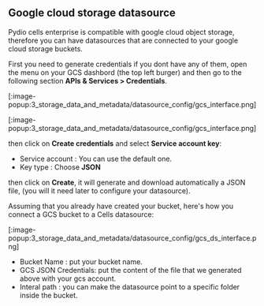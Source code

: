 ## Google cloud storage datasource

Pydio cells enterprise is compatible with google cloud object storage, therefore you can have datasources that are connected to your google cloud storage buckets.

First you need to generate credentials if you dont have any of them,
open the menu on your GCS dashbord (the top left burger) and then go to the following section **APIs & Services > Credentials**.

[:image-popup:3_storage_data_and_metadata/datasource_config/gcs_interface.png]

[:image-popup:3_storage_data_and_metadata/datasource_config/gcs_interface.png]

then click on **Create credentials** and select **Service account key**:

* Service account : You can use the default one.
* Key type : Choose **JSON**

then click on **Create**, it will generate and download automatically a JSON file, (you will it need later to configure your datasource).

Assuming that you already have created your bucket, here's how you connect a GCS bucket to a Cells datasource:

[:image-popup:3_storage_data_and_metadata/datasource_config/gcs_ds_interface.png]

* Bucket Name : put your bucket name.
* GCS JSON Credentials: put the content of the file that we generated above with your gcs account.
* Interal path : you can make the datasource point to a specific folder inside the bucket.
